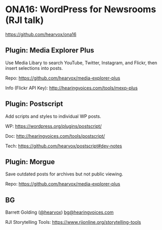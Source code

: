 
# ONA16: WordPress for Newsrooms (RJI talk)

https://github.com/hearvox/ona16

## Plugin: Media Explorer Plus
Use Media Libary to search YouTube, Twitter, Instagram, and Flickr, then insert selections into posts.

Repo: https://github.com/hearvox/media-explorer-plus

Info (Flickr API Key): http://hearingvoices.com/tools/mexp-plus 

## Plugin: Postscript
Add scripts and styles to individual WP posts.

WP: https://wordpress.org/plugins/postscript/

Doc: http://hearingvoices.com/tools/postscript/

Tech: https://github.com/hearvox/postscript#dev-notes

## Plugin: Morgue
Save outdated posts for archives but not public viewing.

Repo: https://github.com/hearvox/media-explorer-plus

## BG

Barrett Golding (<a href="https://twitter.com/hearvox">@hearvox</a>) <bg@hearingvoices.com>

RJI Storytelling Tools: https://www.rjionline.org/storytelling-tools
